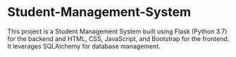 # Student-Management-System
This project is a Student Management System built using Flask (Python 3.7) for the backend and HTML, CSS, JavaScript, and Bootstrap for the frontend. It leverages SQLAlchemy for database management.
